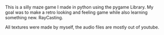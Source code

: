 This is a silly maze game I made in python using the pygame Library.
My goal was to make a retro looking and feeling game while also learning something new. RayCasting.

All textures were made by myself, the audio files are mostly out of youtube.
